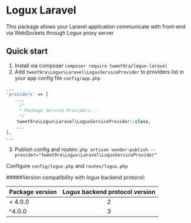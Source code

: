 # Logux Laravel #
This package allows your Laravel application communicate with front-end via WebSockets through Logux proxy server
## Quick start ##
1. Install via composer `composer require tweet9ra/logux-laravel`
2. Add `tweet9ra\Logux\Laravel\LoguxServiceProvider` to providers list in your app config file `config/app.php`
```php
...
'providers' => [
    ...
     /*
     * Package Service Providers...
     */
    tweet9ra\Logux\Laravel\LoguxServiceProvider::class,
    ...
],
...
```
3. Publish config and routes: `php artisan vendor:publish --provider="tweet9ra\Logux\Laravel\LoguxServiceProvider"`

Configure `config/logux.php` and `routes/logux.php`

#####Version compatibility with logux backend protocol:  

| Package version       | Logux backend protocol version|
| ------------- |:-------------:|
| < 4.0.0       | 2             |
| ^4.0.0        | 3             |
